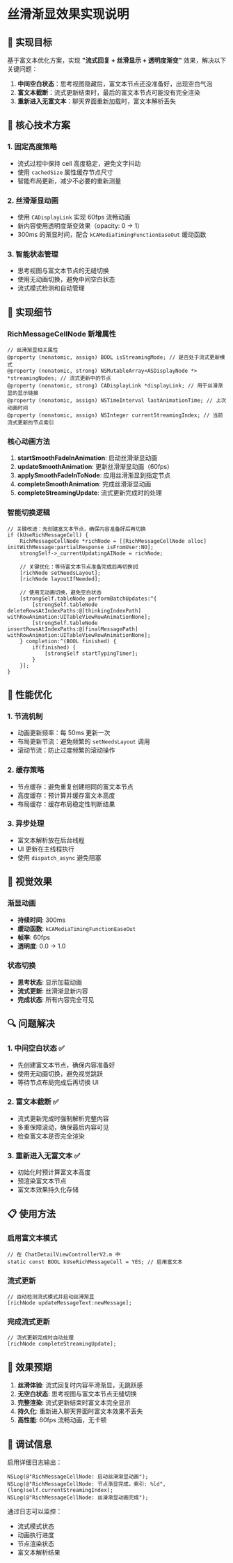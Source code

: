 # 丝滑渐显效果实现说明

## 🎯 实现目标

基于富文本优化方案，实现 **"流式回复 + 丝滑显示 + 透明度渐变"** 效果，解决以下关键问题：

1. **中间空白状态**：思考视图隐藏后，富文本节点还没准备好，出现空白气泡
2. **富文本截断**：流式更新结束时，最后的富文本节点可能没有完全渲染
3. **重新进入无富文本**：聊天界面重新加载时，富文本解析丢失

## 🔧 核心技术方案

### 1. 固定高度策略
- 流式过程中保持 cell 高度稳定，避免文字抖动
- 使用 `cachedSize` 属性缓存节点尺寸
- 智能布局更新，减少不必要的重新测量

### 2. 丝滑渐显动画
- 使用 `CADisplayLink` 实现 60fps 流畅动画
- 新内容使用透明度渐变效果（opacity: 0 → 1）
- 300ms 的渐显时间，配合 `kCAMediaTimingFunctionEaseOut` 缓动函数

### 3. 智能状态管理
- 思考视图与富文本节点的无缝切换
- 使用无动画切换，避免中间空白状态
- 流式模式检测和自动管理

## 📱 实现细节

### RichMessageCellNode 新增属性
```objc
// 丝滑渐显相关属性
@property (nonatomic, assign) BOOL isStreamingMode; // 是否处于流式更新模式
@property (nonatomic, strong) NSMutableArray<ASDisplayNode *> *streamingNodes; // 流式更新中的节点
@property (nonatomic, strong) CADisplayLink *displayLink; // 用于丝滑渐显的显示链接
@property (nonatomic, assign) NSTimeInterval lastAnimationTime; // 上次动画时间
@property (nonatomic, assign) NSInteger currentStreamingIndex; // 当前流式更新的节点索引
```

### 核心动画方法
1. **startSmoothFadeInAnimation**: 启动丝滑渐显动画
2. **updateSmoothAnimation**: 更新丝滑渐显动画（60fps）
3. **applySmoothFadeInToNode**: 应用丝滑渐显到指定节点
4. **completeSmoothAnimation**: 完成丝滑渐显动画
5. **completeStreamingUpdate**: 流式更新完成时的处理

### 智能切换逻辑
```objc
// 关键改进：先创建富文本节点，确保内容准备好后再切换
if (kUseRichMessageCell) {
    RichMessageCellNode *richNode = [[RichMessageCellNode alloc] initWithMessage:partialResponse isFromUser:NO];
    strongSelf->_currentUpdatingAINode = richNode;
    
    // 关键优化：等待富文本节点准备完成后再切换UI
    [richNode setNeedsLayout];
    [richNode layoutIfNeeded];
    
    // 使用无动画切换，避免空白状态
    [strongSelf.tableNode performBatchUpdates:^{
        [strongSelf.tableNode deleteRowsAtIndexPaths:@[thinkingIndexPath] withRowAnimation:UITableViewRowAnimationNone];
        [strongSelf.tableNode insertRowsAtIndexPaths:@[finalMessagePath] withRowAnimation:UITableViewRowAnimationNone];
    } completion:^(BOOL finished) {
        if(finished) {
            [strongSelf startTypingTimer];
        }
    }];
}
```

## 🚀 性能优化

### 1. 节流机制
- 动画更新频率：每 50ms 更新一次
- 布局更新节流：避免频繁的 `setNeedsLayout` 调用
- 滚动节流：防止过度频繁的滚动操作

### 2. 缓存策略
- 节点缓存：避免重复创建相同的富文本节点
- 高度缓存：预计算并缓存富文本高度
- 布局缓存：缓存布局稳定性判断结果

### 3. 异步处理
- 富文本解析放在后台线程
- UI 更新在主线程执行
- 使用 `dispatch_async` 避免阻塞

## 🎨 视觉效果

### 渐显动画
- **持续时间**: 300ms
- **缓动函数**: `kCAMediaTimingFunctionEaseOut`
- **帧率**: 60fps
- **透明度**: 0.0 → 1.0

### 状态切换
- **思考状态**: 显示加载动画
- **流式更新**: 丝滑渐显新内容
- **完成状态**: 所有内容完全可见

## 🔍 问题解决

### 1. 中间空白状态 ✅
- 先创建富文本节点，确保内容准备好
- 使用无动画切换，避免视觉跳跃
- 等待节点布局完成后再切换 UI

### 2. 富文本截断 ✅
- 流式更新完成时强制解析完整内容
- 多重保障滚动，确保最后内容可见
- 检查富文本是否完全渲染

### 3. 重新进入无富文本 ✅
- 初始化时预计算富文本高度
- 预渲染富文本节点
- 富文本效果持久化存储

## 📋 使用方法

### 启用富文本模式
```objc
// 在 ChatDetailViewControllerV2.m 中
static const BOOL kUseRichMessageCell = YES; // 启用富文本
```

### 流式更新
```objc
// 自动检测流式模式并启动丝滑渐显
[richNode updateMessageText:newMessage];
```

### 完成流式更新
```objc
// 流式更新完成时自动处理
[richNode completeStreamingUpdate];
```

## 🎯 效果预期

1. **丝滑体验**: 流式回复时内容平滑渐显，无跳跃感
2. **无空白状态**: 思考视图与富文本节点无缝切换
3. **完整渲染**: 流式更新结束时富文本完全显示
4. **持久化**: 重新进入聊天界面时富文本效果不丢失
5. **高性能**: 60fps 流畅动画，无卡顿

## 🔧 调试信息

启用详细日志输出：
```objc
NSLog(@"RichMessageCellNode: 启动丝滑渐显动画");
NSLog(@"RichMessageCellNode: 节点渐显完成，索引: %ld", (long)self.currentStreamingIndex);
NSLog(@"RichMessageCellNode: 丝滑渐显动画完成");
```

通过日志可以监控：
- 流式模式状态
- 动画执行进度
- 节点渲染状态
- 富文本解析结果

